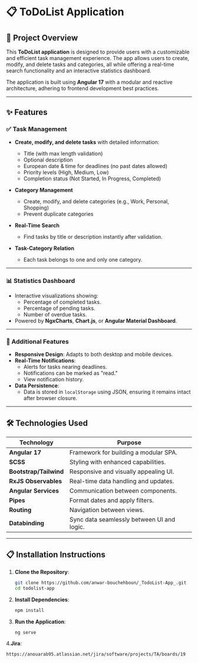 # 📋 ToDoList Application

## 🌟 Project Overview
This **ToDoList application** is designed to provide users with a customizable and efficient task management experience. The app allows users to create, modify, and delete tasks and categories, all while offering a real-time search functionality and an interactive statistics dashboard.

The application is built using **Angular 17** with a modular and reactive architecture, adhering to frontend development best practices.

---

## ✨ Features

### ✅ Task Management
- **Create, modify, and delete tasks** with detailed information:
  - Title (with max length validation)
  - Optional description
  - European date & time for deadlines (no past dates allowed)
  - Priority levels (High, Medium, Low)
  - Completion status (Not Started, In Progress, Completed)

- **Category Management**
  - Create, modify, and delete categories (e.g., Work, Personal, Shopping)
  - Prevent duplicate categories

- **Real-Time Search**
  - Find tasks by title or description instantly after validation.

- **Task-Category Relation**
  - Each task belongs to one and only one category.

---

### 📊 Statistics Dashboard
- Interactive visualizations showing:
  - Percentage of completed tasks.
  - Percentage of pending tasks.
  - Number of overdue tasks.
- Powered by **NgxCharts**, **Chart.js**, or **Angular Material Dashboard**.

---

### 🚀 Additional Features
- **Responsive Design**: Adapts to both desktop and mobile devices.
- **Real-Time Notifications**:
  - Alerts for tasks nearing deadlines.
  - Notifications can be marked as "read."
  - View notification history.
- **Data Persistence**:
  - Data is stored in `localStorage` using JSON, ensuring it remains intact after browser closure.

---

## 🛠️ Technologies Used

| **Technology**        | **Purpose**                                   |
|------------------------|-----------------------------------------------|
| **Angular 17**         | Framework for building a modular SPA.        |
| **SCSS**               | Styling with enhanced capabilities.          |
| **Bootstrap/Tailwind** | Responsive and visually appealing UI.        |
| **RxJS Observables**   | Real-time data handling and updates.          |
| **Angular Services**   | Communication between components.            |
| **Pipes**              | Format dates and apply filters.              |
| **Routing**            | Navigation between views.                    |
| **Databinding**        | Sync data seamlessly between UI and logic.   |

---

## 📋 Installation Instructions

1. **Clone the Repository**:
   ```bash
   git clone https://github.com/anwar-bouchehboun/_TodoList-App_.git
   cd todolist-app
   ```

2. **Install Dependencies**:
   ```bash
   npm install
   ```
3. **Run the Application**:
   ```bash
   ng serve
   ```
4.**Jira**: 
   ```
   https://anouarab95.atlassian.net/jira/software/projects/TA/boards/19
   ```
